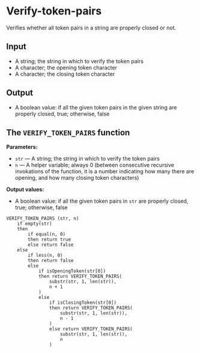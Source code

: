 # Verify-token-pairs

Verifies whether all token pairs in a string are properly closed or not.

## Input

- A string; the string in which to verify the token pairs
- A character; the opening token character
- A character; the closing token character

## Output

- A boolean value: if all the given token pairs in the given string are properly closed, true; otherwise, false

## The `VERIFY_TOKEN_PAIRS` function

**Parameters:**

- `str` — A string; the string in which to verify the token pairs
- `n` — A helper variable; always 0 (between consecutive recursive invokations of the function, it is a number indicating how many there are opening, and how many closing token characters)

**Output values:**

- A boolean value: if all the given token pairs in `str` are properly closed, true; otherwise, false

```
VERIFY_TOKEN_PAIRS (str, n)
    if empty(str)
    then
        if equal(n, 0)
        then return true
        else return false
    else
        if less(n, 0)
        then return false
        else
            if isOpeningToken(str[0])
            then return VERIFY_TOKEN_PAIRS(
                substr(str, 1, len(str)),
                n + 1
            )
            else
                if isClosingToken(str[0])
                then return VERIFY_TOKEN_PAIRS(
                    substr(str, 1, len(str)),
                    n - 1
                )
                else return VERIFY_TOKEN_PAIRS(
                    substr(str, 1, len(str)),
                    n
                )
```